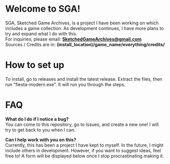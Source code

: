 # Welcome to SGA!

SGA, Sketched Game Archives, is a project I have been working on which includes a game collection. As development continues, I have more plans to try and expand what I do with this. <br>
For inquiries, please email: **SketchedGameArchives@gmail.com** <br>
Sources / Credits are in: **(install_location)/game_name/everything/credits/**

# How to set up 

To install, go to releases and install the latest release. Extract the files, then run "fiesta-modern.exe". It will run you through the steps. 

# FAQ

**What do I do if I notice a bug?** <br>
You can come to this repository, go to Issues, and create a new one! I will try to get back to you when I can.

**Can I help work with you on this?** <br>
Currently, this has been a project I have kept to myself. In the future, I might include others in development. However, if you want to suggest ideas, feel free to! A form will be displayed below once I stop procrastinating making it.

